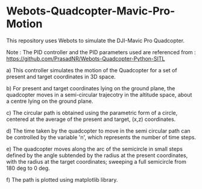 # Webots-Quadcopter-Mavic-Pro-Motion

This repository uses Webots to simulate the DJI-Mavic Pro Quadcopter. 

Note : The PID controller and the PID parameters used are referenced from : https://github.com/PrasadNR/Webots-Quadcopter-Python-SITL

a) This controller simulates the motion of the Quadcopter for a set of present and target coordinates in 3D space.

b) For present and target coordinates lying on the ground plane, the quadcopter moves in a semi-circular trajecotry in the altitude space, about a centre lying on the ground plane.

c) The circular path is obtained using the parametric form of a circle, centered at the average of the present and target, (x,z) coordinates.

d) The time taken by the quadcopter to move in the semi circular path can be controlled by the variable 'n', which represents the number of time steps.

e) The quadcopter moves along the arc of the semicircle in small steps defined by the angle subtended by the radius at the present coordinates, with the radius at the target coordinates; sweeping a full semicircle from 180 deg to 0 deg.

f) The path is plotted using matplotlib library.
